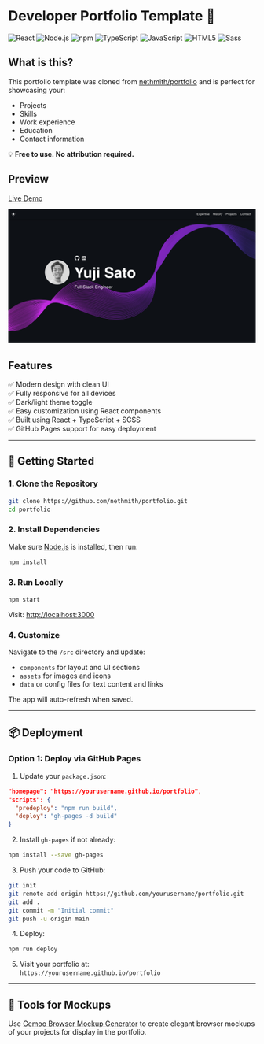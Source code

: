 # Developer Portfolio Template 🚀

![React](https://img.shields.io/badge/React-20232A?style=for-the-badge&logo=react&logoColor=61DAFB)
![Node.js](https://img.shields.io/badge/Node%20js-339933?style=for-the-badge&logo=nodedotjs&logoColor=white)
![npm](https://img.shields.io/badge/npm-CB3837?style=for-the-badge&logo=npm&logoColor=white)
![TypeScript](https://img.shields.io/badge/typescript-%23007ACC.svg?style=for-the-badge&logo=typescript&logoColor=white)
![JavaScript](https://img.shields.io/badge/JavaScript-323330?style=for-the-badge&logo=javascript&logoColor=F7DF1E)
![HTML5](https://img.shields.io/badge/HTML5-E34F26?style=for-the-badge&logo=html5&logoColor=white)
![Sass](https://img.shields.io/badge/Sass-CC6699?style=for-the-badge&logo=sass&logoColor=white)

## What is this?

This portfolio template was cloned from [nethmith/portfolio](https://github.com/nethmith/portfolio.git) and is perfect for showcasing your:

- Projects  
- Skills  
- Work experience  
- Education  
- Contact information  

💡 **Free to use. No attribution required.**

## Preview

[Live Demo](https://nethmith.github.io/portfolio)

![screenshot](./src/assets/images/screenshot.png) <!-- update path based on actual screenshot path -->

## Features

✅ Modern design with clean UI  
✅ Fully responsive for all devices  
✅ Dark/light theme toggle  
✅ Easy customization using React components  
✅ Built using React + TypeScript + SCSS  
✅ GitHub Pages support for easy deployment

---

## 🚀 Getting Started

### 1. Clone the Repository

```bash
git clone https://github.com/nethmith/portfolio.git
cd portfolio
```

### 2. Install Dependencies

Make sure [Node.js](https://nodejs.org/) is installed, then run:

```bash
npm install
```

### 3. Run Locally

```bash
npm start
```

Visit: [http://localhost:3000](http://localhost:3000)

### 4. Customize

Navigate to the `/src` directory and update:

- `components` for layout and UI sections
- `assets` for images and icons
- `data` or config files for text content and links

The app will auto-refresh when saved.

---

## 📦 Deployment

### Option 1: Deploy via GitHub Pages

1. Update your `package.json`:

```json
"homepage": "https://yourusername.github.io/portfolio",
"scripts": {
  "predeploy": "npm run build",
  "deploy": "gh-pages -d build"
}
```

2. Install `gh-pages` if not already:

```bash
npm install --save gh-pages
```

3. Push your code to GitHub:

```bash
git init
git remote add origin https://github.com/yourusername/portfolio.git
git add .
git commit -m "Initial commit"
git push -u origin main
```

4. Deploy:

```bash
npm run deploy
```

5. Visit your portfolio at:  
   `https://yourusername.github.io/portfolio`

---

## 🌟 Tools for Mockups

Use [Gemoo Browser Mockup Generator](https://gemoo.com/tools/browser-mockup-generator/) to create elegant browser mockups of your projects for display in the portfolio.
